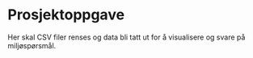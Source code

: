 # Prosjektoppgave

Her skal CSV filer renses og data bli tatt ut for å visualisere og svare på miljøspørsmål.  